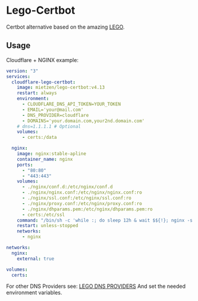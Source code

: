 # Lego-Certbot

Certbot alternative based on the amazing [LEGO](https://github.com/go-acme/lego).

## Usage

Cloudflare + NGINX example: 

```yaml
version: "3"
services:
  cloudflare-lego-certbot:
    image: mietzen/lego-certbot:v4.13
    restart: always
    environment:
      - CLOUDFLARE_DNS_API_TOKEN=YOUR_TOKEN
      - EMAIL='your@mail.com'
      - DNS_PROVIDER=cloudflare
      - DOMAINS='your.domain.com,your2nd.domain.com'
    # dns=1.1.1.1 # Optional 
    volumes:
      - certs:/data

  nginx:
    image: nginx:stable-apline
    container_name: nginx
    ports:
      - "80:80"
      - "443:443"
    volumes:
      - ./nginx/conf.d:/etc/nginx/conf.d
      - ./nginx/nginx.conf:/etc/nginx/nginx.conf:ro
      - ./nginx/ssl.conf:/etc/nginx/ssl.conf:ro
      - ./nginx/proxy.conf:/etc/nginx/proxy.conf:ro
      - ./nginx/dhparams.pem:/etc/nginx/dhparams.pem:ro
      - certs:/etc/ssl
    command: "/bin/sh -c 'while :; do sleep 12h & wait $${!}; nginx -s reload; echo 'reloading config'; done & nginx -g \"daemon off;\"'"
    restart: unless-stopped
    networks:
      - nginx

networks:
  nginx:
    external: true

volumes:
  certs:
```

For other DNS Providers see: [LEGO DNS PROVIDERS](https://go-acme.github.io/lego/dns/)
And set the needed environment variables.
